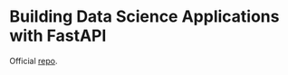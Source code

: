 # Building Data Science Applications with FastAPI

Official [repo](https://github.com/PacktPublishing/Building-Data-Science-Applications-with-FastAPI).
